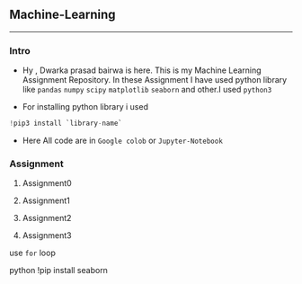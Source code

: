 ## Machine-Learning
***
### Intro
       
 -  Hy , Dwarka prasad bairwa is here. This is my Machine Learning Assignment Repository. In these Assignment I have used  python library like `pandas` `numpy` `scipy` `matplotlib` `seaborn` and other.I used `python3`
   
  - For installing python library i used 
  ```python
  !pip3 install `library-name`
  ```
- Here All code are in `Google colob` or `Jupyter-Notebook`


### Assignment

   1. Assignment0

   2. Assignment1

   3. Assignment2

   4. Assignment3



use `for` loop

 python
!pip install seaborn


